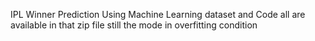 IPL Winner Prediction Using Machine Learning
dataset and Code all are available in that zip file
still the mode in overfitting condition
